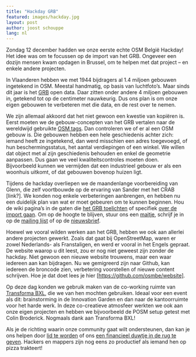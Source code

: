 ```yaml
---
title: "Hackday GRB"
featured: images/hackday.jpg
layout: post
author: joost schouppe
lang: nl
---
```



Zondag 12 december hadden we onze eerste echte OSM België Hackday! 
Het idee was om te focussen op de import van het GRB. Ongeveer een dozijn mensen kwam opdagen in Brussel, 
om te helpen met dat project – en enkele andere projecten.
 
In Vlaanderen hebben we met 1944 bijdragers al 1.4 miljoen gebouwen ingetekend in OSM. 
Meestal handmatig, op basis van luchtfoto’s. Maar sinds dit jaar is het 
[GRB](https://overheid.vlaanderen.be/producten-diensten/grootschalig-referentiebestand-grb) open data. 
Daar zitten onder andere 4 miljoen gebouwen in, getekend tot op de centimeter nauwkeurig. 
Dus ons plan is om onze eigen gebouwen te verbeteren met die data, en de rest over te nemen. 
 
We zijn allemaal akkoord dat het niet gewoon een kwestie van kopiëren is. 
Eerst moeten we de gebouw-concepten van het GRB vertalen naar de wereldwijd gebruikte [OSM tags](https://wiki.openstreetmap.org/wiki/Tags). 
Dan controleren we of er al een OSM gebouw is. Die gebouwen hebben een hele geschiedenis achter zich: 
iemand heeft ze ingetekend, dan werd misschien een adres toegevoegd, of hun beschermingsstatus, 
het aantal verdiepingen of een winkel. We willen dat object met al zijn geschiedenis behouden en enkel de geometrie aanpassen. 
Dus gaan we veel kwaliteitscontroles moeten doen. Bijvoorbeeld kunnen we vermijden dat een industrieel gebouw er
als een woonhuis uitkomt, of dat gebouwen bovenop huizen ligt.
 
Tijdens de hackday overliepen we de maandenlange voorbereiding van Glenn, die zelf voortbouwde op de ervaring van Sander
met het CRAB [link?]. We konden nog enkele verbeteringen aanbrengen, en hebben nu een duidelijk plan van wat er moet gebeuren 
om te kunnen beginnen. Hou de wiki pagina’s in de gaten die 
[het GRB toelichten](https://wiki.openstreetmap.org/wiki/WikiProject_Belgium/GRB) of specifiek 
[over de import gaan](https://wiki.openstreetmap.org/wiki/GRBimport). 
Om op de hoogte te blijven, stuur ons een [maitje](mailto:community@osm.be), schrijf je in op 
de [mailing lijst](https://lists.openstreetmap.org/listinfo/talk-be) of op de [nieuwsbrief](http://eepurl.com/bZoZlj).
 
Hoewel we vooral wilden werken aan het GRB, hebben we ook aan allerlei andere projecten gewerkt. 
Zoals dat gaat bij OpenStreetMap, waren er zowel Nederlands- als Franstaligen, en werd er vooral in het 
Engels gepraat. De website waarop u dit leest, zou er nog niet geweest zijn zonder de hackday. 
Niet gewoon een nieuwe website trouwens, maar een waar iedereen aan kan bijdragen. 
Nu we gemigreerd zijn naar Github, kan iedereen de broncode zien, verbetering voorstellen of nieuwe content schrijven. Hoe je dat doet lees je hier [https://github.com/osmbe/website].
 
Op deze dag konden we gebruik maken van de co-working ruimte van [Transforma BXL](https://www.transformabxl.be), die we van hen mochten gebruiken. Ideaal voor een event als dit: brainstorming in de Innovation Garden en dan naar de kantoorruimte voor het harde werk. In deze co-creatieve atmosfeer werkten we ook aan onze eigen projecten en hebben we bijvoorbeeld de POSM setup getest met Colin Broderick. Nogmaals dank aan Transforma BXL!
 
Als je de richting waarin onze community gaat wilt ondersteunen, dan kan je ons helpen door [lid te worden](http://www.osm.be/nl/signup.html) of ons [een financieel duwtje in de rug te geven](mailto:community@osm.be). Hackers en mappers zijn nog eens zo productief als iemand hen op pizza trakteert!
